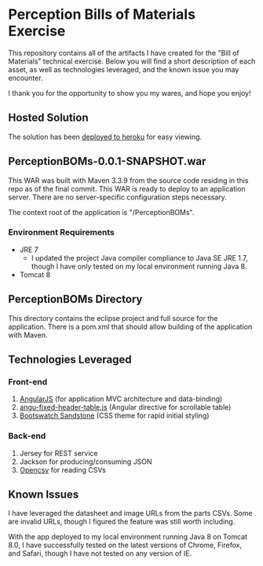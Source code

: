 # Perception Bills of Materials Exercise
This repository contains all of the artifacts I have created for the "Bill of Materials" technical exercise. Below you will find a short description of each asset, as well as technologies leveraged, and the known issue you may encounter.

I thank you for the opportunity to show you my wares, and hope you enjoy!

## Hosted Solution
The solution has been <a href="https://dry-inlet-34561.herokuapp.com/" target="_blank">deployed to heroku</a> for easy viewing.

## PerceptionBOMs-0.0.1-SNAPSHOT.war 

This WAR was built with Maven 3.3.9 from the source code residing in this repo as of the final commit. This WAR is ready to deploy to an application server. There are no server-specific configuration steps necessary.

The context root of the application is "/PerceptionBOMs".

### Environment Requirements
* JRE 7
  * I updated the project Java compiler compliance to Java SE JRE 1.7, though I have only tested on my local environment running Java 8.
* Tomcat 8

## PerceptionBOMs Directory
This directory contains the eclipse project and full source for the application. There is a pom.xml that should allow building of the application with Maven. 

## Technologies Leveraged

### Front-end
1. <a href="https://angularjs.org/" target="_blank">AngularJS</a> (for application MVC architecture and data-binding)
2. <a href="https://github.com/cornflourblue/angu-fixed-header-table" target="_blank">angu-fixed-header-table.js</a> (Angular directive for scrollable table)
3. <a href="https://bootswatch.com/sandstone/" target="_blank">Bootswatch Sandstone</a> (CSS theme for rapid initial styling)

### Back-end
1. Jersey for REST service
2. Jackson for producing/consuming JSON
3. <a href="http://opencsv.sourceforge.net/" target="_blank">Opencsv</a> for reading CSVs

## Known Issues
I have leveraged the datasheet and image URLs from the parts CSVs. Some are invalid URLs, though I figured the feature was still worth including.

With the app deployed to my local environment running Java 8 on Tomcat 8.0, I have successfully tested on the latest versions of Chrome, Firefox, and Safari, though I have not tested on any version of IE.
